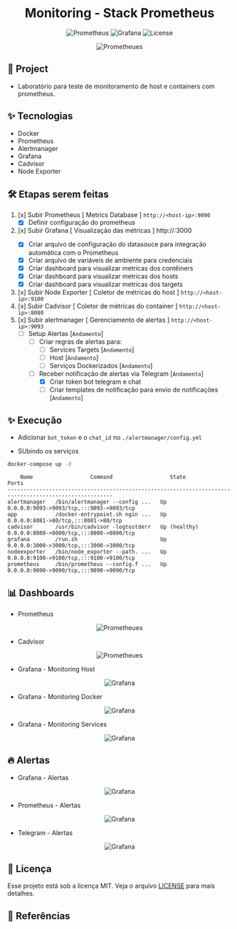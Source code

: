 <h1 align="center">Monitoring - Stack Prometheus </h1>

<p align="center">
  <img alt="Prometheus" src="https://img.shields.io/static/v1?label=Prometheus&message=Alertmanager&color=8257E5&labelColor=000000"  />
  <img alt="Grafana" src="https://img.shields.io/static/v1?label=Grafana&message=Docker&color=8257E5&labelColor=000000"  />
  <img alt="License" src="https://img.shields.io/static/v1?label=license&message=MIT&color=49AA26&labelColor=000000">
</p>

<p align="center">
  <img alt="Prometheues" src="images/monitoring.png">
</p>

## 🌱 Project

- Laboratório para teste de monitoramento de host e containers com prometheus.

## ✨ Tecnologias

- Docker
- Prometheus
- Alertmanager
- Grafana
- Cadvisor
- Node Exporter

## 🛠️ Etapas serem feitas


1. [x] Subir Prometheus [ Metrics Database ] `http://<host-ip>:9090`
    - [x] Definir configuração do prometheus
2. [x] Subir Grafana [ Visualização das métricas ] http://<host-ip>:3000
    - [x] Criar arquivo de configuração do datasouce para integração automática com o Prometheus
    - [x] Criar arquivo de variáveis de ambiente para credenciais
    - [x] Criar dashboard para visualizar metricas dos contêiners
    - [x] Criar dashboard para visualizar metricas dos hosts
    - [x] Criar dashboard para visualizar metricas dos targets
3. [x] Subir Node Exporter [ Coletor de métricas do host ] `http://<host-ip>:9100`
4. [x] Subir Cadvisor [ Coletor de métricas do container ] `http://<host-ip>:8080`
5. [x] Subir alertmanager [ Gerenciamento de alertas ] `http://<host-ip>:9093`
    - [ ] Setup Alertas [`Andamento`]
      - [ ] Criar regras de alertas para:
        - [ ] Services Targets [`Andamento`]
        - [ ] Host [`Andamento`]
        - [ ] Serviços Dockerizados [`Andamento`]
      - [ ] Receber notificação de alertas via Telegram [`Andamento`]
        - [x] Criar token bot telegram e chat
        - [ ] Criar templates de notificação para envio de notificações [`Andamento`]

## ✨ Execução

- Adicionar `bot_token` e o `chat_id` no `./alertmanager/config.yml`

- SUbindo os serviços

```bash
docker-compose up -d
```

```console
    Name                  Command                  State                        Ports                  
-------------------------------------------------------------------------------------------------------
alertmanager   /bin/alertmanager --config ...   Up             0.0.0.0:9093->9093/tcp,:::9093->9093/tcp
app            /docker-entrypoint.sh ngin ...   Up             0.0.0.0:8081->80/tcp,:::8081->80/tcp    
cadvisor       /usr/bin/cadvisor -logtostderr   Up (healthy)   0.0.0.0:8080->8080/tcp,:::8080->8080/tcp
grafana        /run.sh                          Up             0.0.0.0:3000->3000/tcp,:::3000->3000/tcp
nodeexporter   /bin/node_exporter --path. ...   Up             0.0.0.0:9100->9100/tcp,:::9100->9100/tcp
prometheus     /bin/prometheus --config.f ...   Up             0.0.0.0:9090->9090/tcp,:::9090->9090/tcp
```

## 📊 Dashboards

- Prometheus 

<p align="center">
  <img alt="Prometheues" src="images/prometheus_dashboard.png">
</p>

- Cadvisor 

<p align="center">
  <img alt="Prometheues" src="images/cadvisor.png">
</p>

- Grafana - Monitoring Host

<p align="center">
  <img alt="Grafana" src="images/docker_host_dashboard.png">
</p>

- Grafana - Monitoring Docker

<p align="center">
  <img alt="Grafana" src="images/docker_container_dashboard.png">
</p>

- Grafana - Monitoring Services

<p align="center">
  <img alt="Grafana" src="images/monitor_service_dashboard.png">
</p>

## 🔥 Alertas

- Grafana - Alertas

<p align="center">
  <img alt="Grafana" src="images/dashboard_alertas.png">
</p>

- Prometheus - Alertas

<p align="center">
  <img alt="Grafana" src="images/dash_prometheus_alertas.png">
</p>

- Telegram - Alertas

<p align="center">
  <img alt="Grafana" src="images/telegra.png">
</p>

 
## 📄 Licença
Esse projeto está sob a licença MIT. Veja o arquivo [LICENSE](LICENSE) para mais detalhes.

## 🙇 Referências